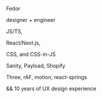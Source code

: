 Fedor

designer + engineer

JS/TS,

React/Next.js,

CSS, and CSS-in-JS

Sanity, Payload, Shopify

Three, rAF, motion, react-springs

&& 10 years of UX design experience
